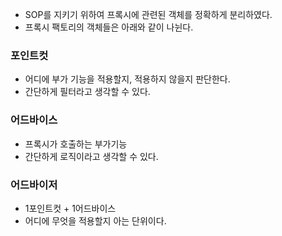 * SOP를 지키기 위하여 프록시에 관련된 객체를 정확하게 분리하였다.
* 프록시 팩토리의 객체들은 아래와 같이 나뉜다.

### 포인트컷
* 어디에 부가 기능을 적용할지, 적용하지 않을지 판단한다.
* 간단하게 필터라고 생각할 수 있다.

### 어드바이스
* 프록시가 호출하는 부가기능
* 간단하게 로직이라고 생각할 수 있다.

### 어드바이저
* 1포인트컷 + 1어드바이스
* 어디에 무엇을 적용할지 아는 단위이다.